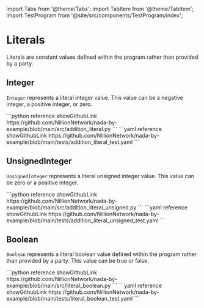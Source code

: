 import Tabs from '@theme/Tabs';
import TabItem from '@theme/TabItem';
import TestProgram from '@site/src/components/TestProgram/index';

# Literals

Literals are constant values defined within the program rather than provided by a party.

## Integer

`Integer` represents a literal integer value. This value can be a negative integer, a positive integer, or zero.

<Tabs>

<TabItem value="program" label="Nada program" default>
```python reference showGithubLink
https://github.com/NillionNetwork/nada-by-example/blob/main/src/addition_literal.py
```
</TabItem>

<TabItem value="test" label="Test file">
```yaml reference showGithubLink
https://github.com/NillionNetwork/nada-by-example/blob/main/tests/addition_literal_test.yaml
```
</TabItem>
</Tabs>

<TestProgram programName="addition_literal"/>

## UnsignedInteger

`UnsignedInteger` represents a literal unsigned integer value. This value can be zero or a positive integer.

<Tabs>

<TabItem value="program" label="Nada program" default>
```python reference showGithubLink
https://github.com/NillionNetwork/nada-by-example/blob/main/src/addition_literal_unsigned.py
```
</TabItem>

<TabItem value="test" label="Test file">
```yaml reference showGithubLink
https://github.com/NillionNetwork/nada-by-example/blob/main/tests/addition_literal_unsigned_test.yaml
```
</TabItem>
</Tabs>

<TestProgram programName="addition_literal_unsigned"/>

## Boolean

`Boolean` represents a literal boolean value defined within the program rather than provided by a party. This value can be true or false.

<Tabs>

<TabItem value="program" label="Nada program" default>
```python reference showGithubLink
https://github.com/NillionNetwork/nada-by-example/blob/main/src/literal_boolean.py
```
</TabItem>

<TabItem value="test" label="Test file">
```yaml reference showGithubLink
https://github.com/NillionNetwork/nada-by-example/blob/main/tests/literal_boolean_test.yaml
```
</TabItem>
</Tabs>

<TestProgram programName="literal_boolean" />